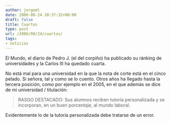 ```yaml
---
author: jorgeml
date: 2006-08-24 20:37:32+00:00
draft: false
title: Cuartos
type: post
url: /2006/08/24/cuartos/
tags:
- noticias
---
```


El Mundo, el diario de Pedro J. (el del corpiño) ha publicado su ránking de universidades y la Carlos III ha quedado cuarta.

No está mal para una universidad en la que la nota de corte está en el cinco pelado. Si señora, tal y como se lo cuento. Otros años ha llegado hasta la tercera posición, como por ejemplo en el 2005, en el que además se dice de mi universidad / titulación:

> RASGO DESTACADO: Sus alumnos reciben tutoría personalizada y se incorporan, en un buen porcentaje, al mundo laboral.

Evidentemente lo de la tutoría personalizada debe tratarse de un error.
